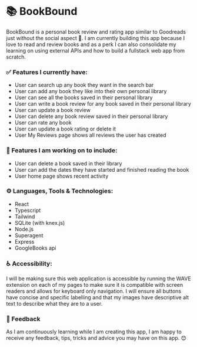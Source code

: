 # 📚 BookBound
BookBound is a personal book review and rating app similar to Goodreads just without the social aspect 🤭. I am currently building this app because I love to read and review books and as a perk I can also consolidate my learning on using external APIs and how to build a fullstack web app from scratch. 

### ✅ Features I currently have:
* User can search up any book they want in the search bar
* User can add any book they like into their own personal library
* User can see all the books saved in their personal library
* User can write a book review for any book saved in their personal library
* User can update a book review
* User can delete any book review saved in their personal library
* User can rate any book
* User can update a book rating or delete it
* User My Reviews page shows all reviews the user has created


### 💪 Features I am working on to include:
* User can delete a book saved in their library 
* User can add the dates they have started and finished reading the book
* User home page shows recent activity


### ⚙️ Languages, Tools & Technologies:
* React
* Typescript
* Tailwind
* SQLite (with knex.js)
* Node.js
* Superagent
* Express
* GoogleBooks api

### ♿ Accessibility:
I will be making sure this web application is accessible by running the WAVE extension on each of my pages to make sure it is compatible with screen readers and allows for keyboard only navigation. I will ensure all buttons have concise and specific labelling and that my images have descriptive alt text to describe what they are to a user. 

### 📝 Feedback
As I am continuously learning while I am creating this app, I am happy to receive any feedback, tips, tricks and advice you may have on this app. 😊
